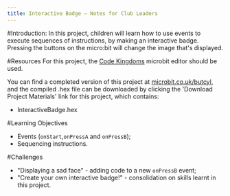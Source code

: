 ```yaml
---
title: Interactive Badge — Notes for Club Leaders
---
```


#Introduction:
In this project, children will learn how to use events to execute sequences of instructions, by making an interactive badge. Pressing the buttons on the micro:bit will change the image that's displayed.

#Resources
For this project, the [Code Kingdoms](http://jumpto.cc/mb-new) microbit editor should be used.

You can find a completed version of this project at [microbit.co.uk/butcyl](https://www.microbit.co.uk/butcyl), and the compiled .hex file can be downloaded by clicking the 'Download Project Materials' link for this project, which contains:

+ InteractiveBadge.hex

#Learning Objectives
+ Events (`onStart`,`onPressA` and `onPressB`);
+ Sequencing instructions.

#Challenges
+ "Displaying a sad face" - adding code to a new `onPressB` event;
+ "Create your own interactive badge!" - consolidation on skills learnt in this project.
